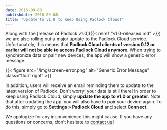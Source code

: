 ```yaml
---
date: 2016-09-08
publishdate: 2016-09-08
title: "Update to v1.0 to Keep Using Padlock Cloud!"
---
```


Along with the [release of Padlock v1.0]({{< relref "v1.0-released.md" >}}) we
are also rolling out a major update to the Padlock Cloud service.
Unfortunately, this means that **Padlock Cloud clients of version 0.12 or
earlier will not be able to access Padlock Cloud anymore**.  When trying to
synchronize data or pair new devices, the app will show a generic error
message.

{{< figure src="/img/screen-error.png" alt="Generic Error Message" class="float right" >}}

In addition, users will receive an email reminding them to update to the latest
version of Padlock. Don't worry, your data is still there! In order to keep
using Padlock Cloud, simply **update the app to v1.0 or greater**. Note that
after updating the app, you will also have to pair your device again. To do
this, simply go to **Settings > Padlock Cloud** and select **Connect**.

We apologize for any inconvenience this might cause. If you have any questions
or concerns, don't hesitate to [contact us](mailto:support@padlock.io)!
